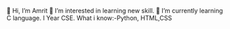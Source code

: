 👋 Hi, I’m  Amrit 
👀 I’m interested in learning new skill.
🌱 I’m currently learning C language.
    I Year CSE.
    What i know:-Python, HTML,CSS



<!---
Amritt09/Amritt09 is a ✨ special ✨ repository because its `README.md` (this file) appears on your GitHub profile.
You can click the Preview link to take a look at your changes.
--->
